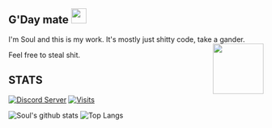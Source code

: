 ## G'Day mate <img src="https://raw.githubusercontent.com/MartinHeinz/MartinHeinz/master/wave.gif" width="30px">
I'm Soul and this is my work. It's mostly just shitty code, take a gander.
<img align="right" width="100" height="100" src="https://cdn.discordapp.com/avatars/399982893394558989/a_f144e00a0483f9d08d2768774726a000.webp?size=128)">

Feel free to steal shit.
## STATS
[![Discord Server](https://img.shields.io/badge/DISCORD-JOIN%20MY%20VRC%20DISCORD-purple?style=for-the-badge&logo=discord&logoWidth=16)](https://discord.com/invite/KctPNaNmfh)
[![Visits](https://visitor-badge.laobi.icu/badge?page_id=ignoresoul)](https://github.com/IGNOREDSOUL)

![Soul's github stats](https://github-readme-stats.vercel.app/api?username=IGNOREDSOUL&show_icons=true&theme=material-palenight)
![Top Langs](https://github-readme-stats.vercel.app/api/top-langs/?username=ignoredsoul&layout=compact&theme=material-palenight)



